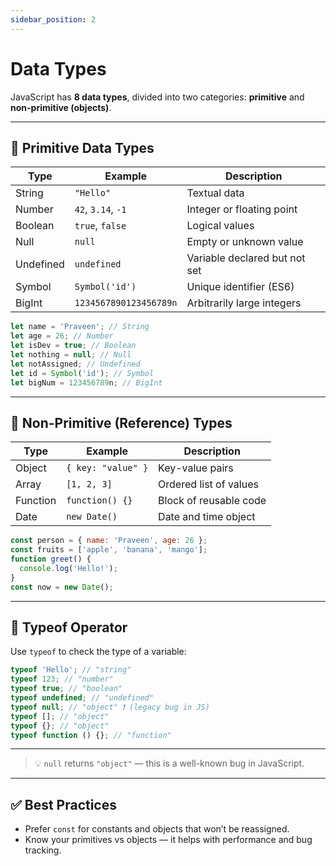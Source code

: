 ```yaml
---
sidebar_position: 2
---
```


# Data Types

JavaScript has **8 data types**, divided into two categories: **primitive** and **non-primitive (objects)**.

---

## 🔹 Primitive Data Types

| Type      | Example                | Description                   |
| --------- | ---------------------- | ----------------------------- |
| String    | `"Hello"`              | Textual data                  |
| Number    | `42`, `3.14`, `-1`     | Integer or floating point     |
| Boolean   | `true`, `false`        | Logical values                |
| Null      | `null`                 | Empty or unknown value        |
| Undefined | `undefined`            | Variable declared but not set |
| Symbol    | `Symbol('id')`         | Unique identifier (ES6)       |
| BigInt    | `1234567890123456789n` | Arbitrarily large integers    |

```js
let name = 'Praveen'; // String
let age = 26; // Number
let isDev = true; // Boolean
let nothing = null; // Null
let notAssigned; // Undefined
let id = Symbol('id'); // Symbol
let bigNum = 123456789n; // BigInt
```

---

## 🔸 Non-Primitive (Reference) Types

| Type     | Example            | Description            |
| -------- | ------------------ | ---------------------- |
| Object   | `{ key: "value" }` | Key-value pairs        |
| Array    | `[1, 2, 3]`        | Ordered list of values |
| Function | `function() {}`    | Block of reusable code |
| Date     | `new Date()`       | Date and time object   |

```js
const person = { name: 'Praveen', age: 26 };
const fruits = ['apple', 'banana', 'mango'];
function greet() {
  console.log('Hello!');
}
const now = new Date();
```

---

## 🧠 Typeof Operator

Use `typeof` to check the type of a variable:

```js
typeof 'Hello'; // "string"
typeof 123; // "number"
typeof true; // "boolean"
typeof undefined; // "undefined"
typeof null; // "object" ❗️ (legacy bug in JS)
typeof []; // "object"
typeof {}; // "object"
typeof function () {}; // "function"
```

---

> 💡 `null` returns `"object"` — this is a well-known bug in JavaScript.

---

## ✅ Best Practices

- Prefer `const` for constants and objects that won’t be reassigned.
- Know your primitives vs objects — it helps with performance and bug tracking.
